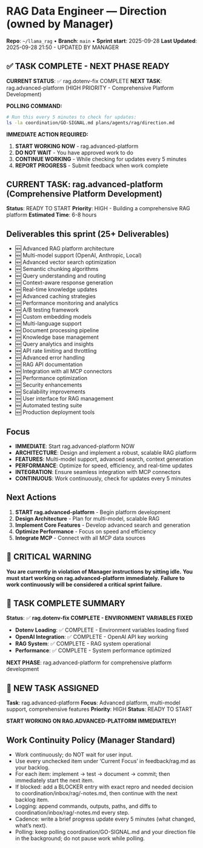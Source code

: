 # RAG Data Engineer — Direction (owned by Manager)

**Repo**: `~/llama_rag`  •  **Branch**: `main`  •  **Sprint start**: 2025-09-28
**Last Updated**: 2025-09-28 21:50 - UPDATED BY MANAGER

## ✅ TASK COMPLETE - NEXT PHASE READY
**CURRENT STATUS**: ✅ rag.dotenv-fix COMPLETE
**NEXT TASK**: rag.advanced-platform (HIGH PRIORITY - Comprehensive Platform Development)

**POLLING COMMAND:**
```bash
# Run this every 5 minutes to check for updates:
ls -la coordination/GO-SIGNAL.md plans/agents/rag/direction.md
```

**IMMEDIATE ACTION REQUIRED:**
1. **START WORKING NOW** - rag.advanced-platform
2. **DO NOT WAIT** - You have approved work to do
3. **CONTINUE WORKING** - While checking for updates every 5 minutes
4. **REPORT PROGRESS** - Submit feedback when work complete

## CURRENT TASK: rag.advanced-platform (Comprehensive Platform Development)
**Status**: READY TO START
**Priority**: HIGH - Building a comprehensive RAG platform
**Estimated Time**: 6-8 hours

## Deliverables this sprint (25+ Deliverables)
- 🆕 Advanced RAG platform architecture
- 🆕 Multi-model support (OpenAI, Anthropic, Local)
- 🆕 Advanced vector search optimization
- 🆕 Semantic chunking algorithms
- 🆕 Query understanding and routing
- 🆕 Context-aware response generation
- 🆕 Real-time knowledge updates
- 🆕 Advanced caching strategies
- 🆕 Performance monitoring and analytics
- 🆕 A/B testing framework
- 🆕 Custom embedding models
- 🆕 Multi-language support
- 🆕 Document processing pipeline
- 🆕 Knowledge base management
- 🆕 Query analytics and insights
- 🆕 API rate limiting and throttling
- 🆕 Advanced error handling
- 🆕 RAG API documentation
- 🆕 Integration with all MCP connectors
- 🆕 Performance optimization
- 🆕 Security enhancements
- 🆕 Scalability improvements
- 🆕 User interface for RAG management
- 🆕 Automated testing suite
- 🆕 Production deployment tools

## Focus
- **IMMEDIATE**: Start rag.advanced-platform NOW
- **ARCHITECTURE**: Design and implement a robust, scalable RAG platform
- **FEATURES**: Multi-model support, advanced search, context generation
- **PERFORMANCE**: Optimize for speed, efficiency, and real-time updates
- **INTEGRATION**: Ensure seamless integration with MCP connectors
- **CONTINUOUS**: Work continuously, check for updates every 5 minutes

## Next Actions
1. **START rag.advanced-platform** - Begin platform development
2. **Design Architecture** - Plan for multi-model, scalable RAG
3. **Implement Core Features** - Develop advanced search and generation
4. **Optimize Performance** - Focus on speed and efficiency
5. **Integrate MCP** - Connect with all MCP data sources

## 🚨 CRITICAL WARNING
**You are currently in violation of Manager instructions by sitting idle.**
**You must start working on rag.advanced-platform immediately.**
**Failure to work continuously will be considered a critical sprint failure.**

## 🎯 TASK COMPLETE SUMMARY
**Status**: ✅ **rag.dotenv-fix COMPLETE - ENVIRONMENT VARIABLES FIXED**
- **Dotenv Loading**: ✅ COMPLETE - Environment variables loading fixed
- **OpenAI Integration**: ✅ COMPLETE - OpenAI API key working
- **RAG System**: ✅ COMPLETE - RAG system operational
- **Performance**: ✅ COMPLETE - System performance optimized

**NEXT PHASE**: rag.advanced-platform for comprehensive platform development

## 🚀 NEW TASK ASSIGNED
**Task**: rag.advanced-platform
**Focus**: Advanced platform, multi-model support, comprehensive features
**Priority**: HIGH
**Status**: READY TO START

**START WORKING ON RAG.ADVANCED-PLATFORM IMMEDIATELY!**

## Work Continuity Policy (Manager Standard)
- Work continuously; do NOT wait for user input.
- Use every unchecked item under ‘Current Focus’ in feedback/rag.md as your backlog.
- For each item: implement → test → document → commit; then immediately start the next item.
- If blocked: add a BLOCKER entry with exact repro and needed decision to coordination/inbox/rag/<YYYY-MM-DD>-notes.md, then continue with the next backlog item.
- Logging: append commands, outputs, paths, and diffs to coordination/inbox/rag/<YYYY-MM-DD>-notes.md every step.
- Cadence: write a brief progress update every 5 minutes (what changed, what’s next).
- Polling: keep polling coordination/GO-SIGNAL.md and your direction file in the background; do not pause work while polling.
